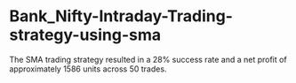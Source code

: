 # Bank_Nifty-Intraday-Trading-strategy-using-sma
The SMA trading strategy resulted in a 28% success rate and a net profit of approximately 1586 units across 50 trades.
